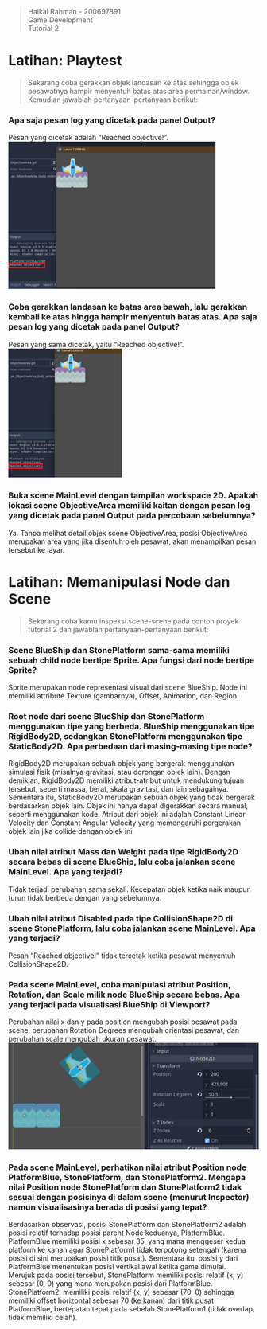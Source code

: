 > Haikal Rahman - 200697891 <br>
> Game Development <br>
> Tutorial 2 <br>


# Latihan: Playtest
> Sekarang coba gerakkan objek landasan ke atas sehingga objek pesawatnya hampir menyentuh batas atas area permainan/window. Kemudian jawablah pertanyaan-pertanyaan berikut:

### Apa saja pesan log yang dicetak pada panel Output?
Pesan yang dicetak adalah “Reached objective!”.<br>
![Gambar pesan yang dimunculkan](./markdown_resources/latihan1_1.png)

### Coba gerakkan landasan ke batas area bawah, lalu gerakkan kembali ke atas hingga hampir menyentuh batas atas. Apa saja pesan log yang dicetak pada panel Output?
Pesan yang sama dicetak, yaitu “Reached objective!”.	<br>
![Gambar pesan yang dimunculkan](./markdown_resources/latihan1_2.png)

### Buka scene MainLevel dengan tampilan workspace 2D. Apakah lokasi scene ObjectiveArea memiliki kaitan dengan pesan log yang dicetak pada panel Output pada percobaan sebelumnya?
Ya. Tanpa melihat detail objek scene ObjectiveArea, posisi ObjectiveArea merupakan area yang jika disentuh oleh pesawat, akan menampilkan pesan tersebut ke layar. 

# Latihan: Memanipulasi Node dan Scene
> Sekarang coba kamu inspeksi scene-scene pada contoh proyek tutorial 2 dan jawablah pertanyaan-pertanyaan berikut:

### Scene BlueShip dan StonePlatform sama-sama memiliki sebuah child node bertipe Sprite. Apa fungsi dari node bertipe Sprite?	
Sprite merupakan node representasi visual dari scene BlueShip. Node ini memiliki attribute Texture (gambarnya), Offset, Animation, dan Region. 

### Root node dari scene BlueShip dan StonePlatform menggunakan tipe yang berbeda. BlueShip menggunakan tipe RigidBody2D, sedangkan StonePlatform menggunakan tipe StaticBody2D. Apa perbedaan dari masing-masing tipe node?	
RigidBody2D merupakan sebuah objek yang bergerak menggunakan simulasi fisik (misalnya gravitasi, atau dorongan objek lain). Dengan demikian, RigidBody2D memiliki atribut-atribut untuk mendukung tujuan tersebut, seperti massa, berat, skala gravitasi, dan lain sebagainya.
Sementara itu, StaticBody2D merupakan sebuah objek yang tidak bergerak berdasarkan objek lain. Objek ini hanya dapat digerakkan secara manual, seperti menggunakan kode. Atribut dari objek ini adalah Constant Linear Velocity dan Constant Angular Velocity yang memengaruhi pergerakan objek lain jika collide dengan objek ini.
 
### Ubah nilai atribut Mass dan Weight pada tipe RigidBody2D secara bebas di scene BlueShip, lalu coba jalankan scene MainLevel. Apa yang terjadi?		
Tidak terjadi perubahan sama sekali. Kecepatan objek ketika naik maupun turun tidak berbeda dengan yang sebelumnya.

### Ubah nilai atribut Disabled pada tipe CollisionShape2D di scene StonePlatform, lalu coba jalankan scene MainLevel. Apa yang terjadi?	
Pesan “Reached objective!” tidak tercetak ketika pesawat menyentuh CollisionShape2D.

### Pada scene MainLevel, coba manipulasi atribut Position, Rotation, dan Scale milik node BlueShip secara bebas. Apa yang terjadi pada visualisasi BlueShip di Viewport?
Perubahan nilai x dan y pada position mengubah posisi pesawat pada scene, perubahan Rotation Degrees mengubah orientasi pesawat, dan perubahan scale mengubah ukuran pesawat.
![Visualisasi perubahan ukuran dan rotasi pesawat](./markdown_resources/latihan2_1.png)

### Pada scene MainLevel, perhatikan nilai atribut Position node PlatformBlue, StonePlatform, dan StonePlatform2. Mengapa nilai Position node StonePlatform dan StonePlatform2 tidak sesuai dengan posisinya di dalam scene (menurut Inspector) namun visualisasinya berada di posisi yang tepat?	
Berdasarkan observasi, posisi StonePlatform dan StonePlatform2 adalah posisi relatif terhadap posisi parent Node keduanya, PlatformBlue. PlatformBlue memiliki posisi x sebesar 35, yang mana menggeser kedua platform ke kanan agar StonePlatform1 tidak terpotong setengah (karena posisi di sini merupakan posisi titik pusat). Sementara itu, posisi y dari PlatformBlue menentukan posisi vertikal awal ketika game dimulai. 	
Merujuk pada posisi tersebut, StonePlatform memiliki posisi relatif (x, y) sebesar (0, 0) yang mana merupakan posisi dari PlatformBlue. StonePlatform2, memiliki posisi relatif (x, y) sebesar (70, 0) sehingga memiliki offset horizontal sebesar 70 (ke kanan) dari titik pusat PlatformBlue, bertepatan tepat pada sebelah StonePlatform1 (tidak overlap, tidak memiliki celah).
